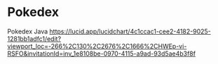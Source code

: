 # Pokedex
Pokedex Java
https://lucid.app/lucidchart/4c1ccac1-cee2-4182-9025-1281bb1adfc1/edit?viewport_loc=-266%2C130%2C2676%2C1666%2CHWEp-vi-RSFO&invitationId=inv_1e8108be-0970-4115-a9ad-93d5ae4b3f8f
